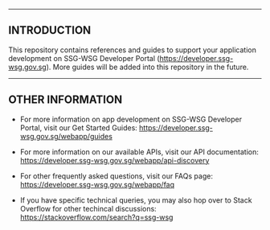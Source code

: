 ------------
INTRODUCTION
------------

This repository contains references and guides to support your application development on SSG-WSG Developer Portal (https://developer.ssg-wsg.gov.sg). More guides will be added into this repository in the future.

-----------------
OTHER INFORMATION
-----------------

 * For more information on app development on SSG-WSG Developer Portal, visit our Get Started Guides:
   https://developer.ssg-wsg.gov.sg/webapp/guides
   
 * For more information on our available APIs, visit our API documentation:
   https://developer.ssg-wsg.gov.sg/webapp/api-discovery
   
 * For other frequently asked questions, visit our FAQs page:
   https://developer.ssg-wsg.gov.sg/webapp/faq
   
 * If you have specific technical queries, you may also hop over to Stack Overflow for other techincal discussions:
   https://stackoverflow.com/search?q=ssg-wsg
